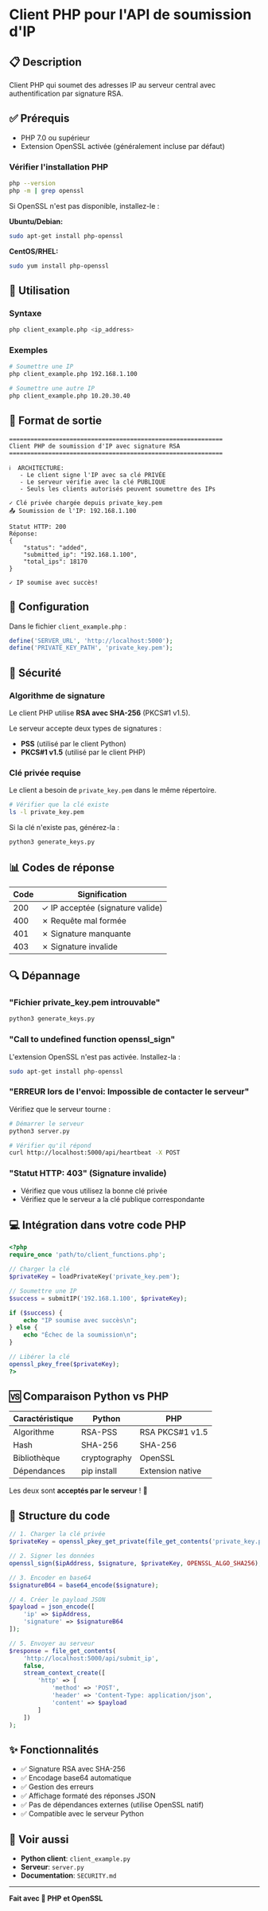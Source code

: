 # Client PHP pour l'API de soumission d'IP

## 📋 Description

Client PHP qui soumet des adresses IP au serveur central avec authentification par signature RSA.

## ✅ Prérequis

- PHP 7.0 ou supérieur
- Extension OpenSSL activée (généralement incluse par défaut)

### Vérifier l'installation PHP

```bash
php --version
php -m | grep openssl
```

Si OpenSSL n'est pas disponible, installez-le :

**Ubuntu/Debian:**
```bash
sudo apt-get install php-openssl
```

**CentOS/RHEL:**
```bash
sudo yum install php-openssl
```

## 🚀 Utilisation

### Syntaxe

```bash
php client_example.php <ip_address>
```

### Exemples

```bash
# Soumettre une IP
php client_example.php 192.168.1.100

# Soumettre une autre IP
php client_example.php 10.20.30.40
```

## 📝 Format de sortie

```
============================================================
Client PHP de soumission d'IP avec signature RSA
============================================================

ℹ️  ARCHITECTURE:
   - Le client signe l'IP avec sa clé PRIVÉE
   - Le serveur vérifie avec la clé PUBLIQUE
   - Seuls les clients autorisés peuvent soumettre des IPs

✓ Clé privée chargée depuis private_key.pem
📤 Soumission de l'IP: 192.168.1.100

Statut HTTP: 200
Réponse:
{
    "status": "added",
    "submitted_ip": "192.168.1.100",
    "total_ips": 18170
}

✓ IP soumise avec succès!
```

## 🔧 Configuration

Dans le fichier `client_example.php` :

```php
define('SERVER_URL', 'http://localhost:5000');
define('PRIVATE_KEY_PATH', 'private_key.pem');
```

## 🔐 Sécurité

### Algorithme de signature

Le client PHP utilise **RSA avec SHA-256** (PKCS#1 v1.5).

Le serveur accepte deux types de signatures :
- **PSS** (utilisé par le client Python)
- **PKCS#1 v1.5** (utilisé par le client PHP)

### Clé privée requise

Le client a besoin de `private_key.pem` dans le même répertoire.

```bash
# Vérifier que la clé existe
ls -l private_key.pem
```

Si la clé n'existe pas, générez-la :

```bash
python3 generate_keys.py
```

## 📊 Codes de réponse

| Code | Signification |
|------|---------------|
| 200 | ✓ IP acceptée (signature valide) |
| 400 | ✗ Requête mal formée |
| 401 | ✗ Signature manquante |
| 403 | ✗ Signature invalide |

## 🔍 Dépannage

### "Fichier private_key.pem introuvable"

```bash
python3 generate_keys.py
```

### "Call to undefined function openssl_sign"

L'extension OpenSSL n'est pas activée. Installez-la :

```bash
sudo apt-get install php-openssl
```

### "ERREUR lors de l'envoi: Impossible de contacter le serveur"

Vérifiez que le serveur tourne :

```bash
# Démarrer le serveur
python3 server.py

# Vérifier qu'il répond
curl http://localhost:5000/api/heartbeat -X POST
```

### "Statut HTTP: 403" (Signature invalide)

- Vérifiez que vous utilisez la bonne clé privée
- Vérifiez que le serveur a la clé publique correspondante

## 💻 Intégration dans votre code PHP

```php
<?php
require_once 'path/to/client_functions.php';

// Charger la clé
$privateKey = loadPrivateKey('private_key.pem');

// Soumettre une IP
$success = submitIP('192.168.1.100', $privateKey);

if ($success) {
    echo "IP soumise avec succès\n";
} else {
    echo "Échec de la soumission\n";
}

// Libérer la clé
openssl_pkey_free($privateKey);
?>
```

## 🆚 Comparaison Python vs PHP

| Caractéristique | Python | PHP |
|----------------|--------|-----|
| Algorithme | RSA-PSS | RSA PKCS#1 v1.5 |
| Hash | SHA-256 | SHA-256 |
| Bibliothèque | cryptography | OpenSSL |
| Dépendances | pip install | Extension native |

Les deux sont **acceptés par le serveur** ! 🎉

## 📄 Structure du code

```php
// 1. Charger la clé privée
$privateKey = openssl_pkey_get_private(file_get_contents('private_key.pem'));

// 2. Signer les données
openssl_sign($ipAddress, $signature, $privateKey, OPENSSL_ALGO_SHA256);

// 3. Encoder en base64
$signatureB64 = base64_encode($signature);

// 4. Créer le payload JSON
$payload = json_encode([
    'ip' => $ipAddress,
    'signature' => $signatureB64
]);

// 5. Envoyer au serveur
$response = file_get_contents(
    'http://localhost:5000/api/submit_ip',
    false,
    stream_context_create([
        'http' => [
            'method' => 'POST',
            'header' => 'Content-Type: application/json',
            'content' => $payload
        ]
    ])
);
```

## ✨ Fonctionnalités

- ✅ Signature RSA avec SHA-256
- ✅ Encodage base64 automatique
- ✅ Gestion des erreurs
- ✅ Affichage formaté des réponses JSON
- ✅ Pas de dépendances externes (utilise OpenSSL natif)
- ✅ Compatible avec le serveur Python

## 🔗 Voir aussi

- **Python client**: `client_example.py`
- **Serveur**: `server.py`
- **Documentation**: `SECURITY.md`

---

**Fait avec 🔐 PHP et OpenSSL**
